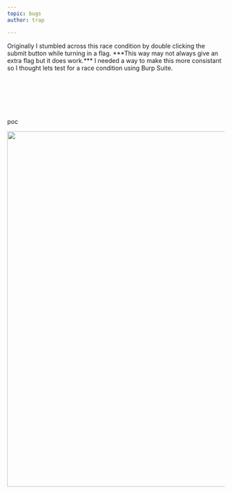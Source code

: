 ```yaml
---
topic: bugs
author: trap

---
```

<p>Originally I stumbled across this race condition by double clicking the submit button while turning in a flag. ***This way may not always give an extra flag but it does work.*** I needed a way to make this more consistant so I thought lets test for a race condition using Burp Suite.</p>
<p>&nbsp;</p>
<p>&nbsp;</p>
<p>&nbsp;</p>
<p>poc</p>
<p><img src="https://sls-ci-bowtie-houndstooth-root-us-east-1-assets.s3.amazonaws.com/Trapnatized/blog1/1684452169493-duplicate_flags.png" alt="" width="1742" height="822" /></p>
